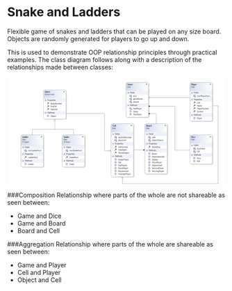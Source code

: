# Snake and Ladders
Flexible game of snakes and ladders that can be played on any size board. Objects are randomly generated for players to go up and down.

This is used to demonstrate OOP relationship principles through practical examples. The class diagram follows along with a description of the relationships made between classes:

![Class diagram](/ClassDiagram.png)

###Composition
Relationship where parts of the whole are not shareable as seen between:
- Game and Dice
- Game and Board
- Board and Cell

###Aggregation
Relationship where parts of the whole are shareable as seen between:
- Game and Player
- Cell and Player
- Object and Cell
